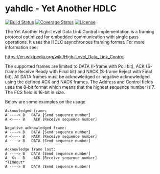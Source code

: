 # yahdlc - Yet Another HDLC

[![Build Status](https://travis-ci.org/bang-olufsen/yahdlc.png)](https://travis-ci.org/bang-olufsen/yahdlc) [![Coverage Status](https://coveralls.io/repos/bang-olufsen/yahdlc/badge.svg?branch=master&service=github)](https://coveralls.io/github/bang-olufsen/yahdlc?branch=master) [![License](https://img.shields.io/badge/license-MIT_License-blue.svg?style=flat)](LICENSE)

The Yet Another High-Level Data Link Control implementation is a framing protocol optimized for embedded communication with single pass operations. It uses the HDLC asynchronous framing format. For more information see:

https://en.wikipedia.org/wiki/High-Level_Data_Link_Control

The supported frames are limited to DATA (I-frame with Poll bit), ACK (S-frame Receive Ready with Final bit) and NACK (S-frame Reject with Final bit). All DATA frames must be acknowledged or negative acknowledged using the defined ACK and NACK frames. The Address and Control fields uses the 8-bit format which means that the highest sequence number is 7. The FCS field is 16-bit in size.

Below are some examples on the usage:

```
Acknowledged frame:
A ----> B   DATA [Send sequence number]
A <---- B    ACK [Receive sequence number]

Negative acknowledged frame:
A ----> B   DATA [Send sequence number]
A <---- B   NACK [Receive sequence number]
A ----> B   DATA [Send sequence number]

Acknowledge frame lost:
A ----> B   DATA [Send sequence number]
A  X<-- B    ACK [Receive sequence number]
*Timeout*
A ----> B   DATA [Send sequence number]
```
